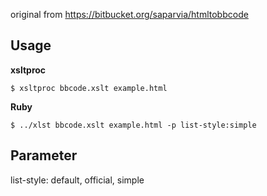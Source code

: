 original from https://bitbucket.org/saparvia/htmltobbcode

Usage
-----

**xsltproc**

	$ xsltproc bbcode.xslt example.html

**Ruby**

	$ ../xlst bbcode.xslt example.html -p list-style:simple

Parameter
--------

list-style: default, official, simple

